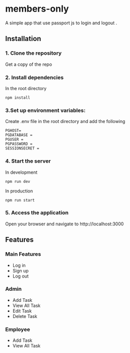 # members-only
 A simple app that use passport js to login and logout . 
## Installation
### 1. Clone the repository
Get a copy of the repo
### 2. Install dependencies
In the root directory
```
npm install
```
### 3.Set up environment variables: 
Create .env file in the root directory and add the following 
```
PGHOST=
PGDATABASE = 
PGUSER = 
PGPASSWORD = 
SESSIONSECRET = 
```
### 4. Start the server
In development
```
npm run dev
```
In production
```
npm run start
```
### 5. Access the application
Open your browser and navigate to http://localhost:3000
## Features
### Main Features
* Log in 
* Sign up
* Log out
### Admin
* Add Task
* View All Task
* Edit Task
* Delete Task
### Employee
* Add Task
* View All Task

